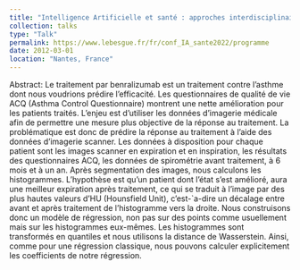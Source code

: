 ```yaml
---
title: "Intelligence Artificielle et santé : approches interdisciplinaires "
collection: talks
type: "Talk"
permalink: https://www.lebesgue.fr/fr/conf_IA_sante2022/programme
date: 2012-03-01
location: "Nantes, France"
---
```

 Abstract: Le traitement par benralizumab est un traitement contre l’asthme dont nous voudrions prédire l’efficacité. Les questionnaires de qualité de vie ACQ (Asthma Control Questionnaire) montrent une nette amélioration pour les patients traités. L’enjeu est d’utiliser les données d’imagerie médicale afin de permettre une mesure plus objective de la réponse au traitement. La problématique est donc de prédire la réponse au traitement à l’aide des données d’imagerie scanner. Les données à disposition pour chaque patient sont les images scanner en expiration et en inspiration, les résultats des questionnaires ACQ, les données de spirométrie avant traitement, à 6 mois et à un an. Après segmentation des images, nous calculons les histogrammes. L’hypothèse est qu’un patient dont l’état s’est amélioré, aura une meilleur expiration après traitement, ce qui se traduit à l’image par des plus hautes valeurs d’HU (Hounsfield Unit), c’est-`a-dire un décalage entre avant et après traitement de l’histogramme vers la droite. Nous construisons donc un modèle de régression, non pas sur des points comme usuellement mais sur les histogrammes eux-mêmes. Les histogrammes sont transformés en quantiles et nous utilisons la distance de Wasserstein. Ainsi, comme pour une régression classique, nous pouvons calculer explicitement les coefficients de notre régression.


